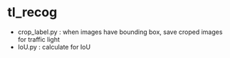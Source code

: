 # tl_recog

- crop_label.py : when images have bounding box, save croped images for traffic light
- IoU.py : calculate for IoU 
